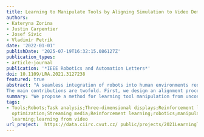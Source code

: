 ```yaml
---
title: Learning to Manipulate Tools by Aligning Simulation to Video Demonstration
authors:
- Kateryna Zorina
- Justin Carpentier
- Josef Sivic
- Vladimír Petrík
date: '2022-01-01'
publishDate: '2025-07-19T16:32:15.086127Z'
publication_types:
- article-journal
publication: '*IEEE Robotics and Automation Letters*'
doi: 10.1109/LRA.2021.3127238
featured: true
abstract: "A seamless integration of robots into human environments requires robots to learn how to use existing human tools. Current approaches for learning tool manipulation skills mostly rely on expert demonstrations provided in the target robot environment, for example, by manually guiding the robot manipulator or by teleoperation. In this work, we introduce an automated approach that replaces an expert demonstration with a Youtube video for learning a tool manipulation strategy.
The main contributions are twofold. First, we design an alignment procedure that aligns the simulated environment with the real-world scene observed in the video. This is formulated as an optimization problem that finds a spatial alignment of the tool trajectory to maximize the sparse goal reward given by the environment. Second, we describe an imitation learning approach that focuses on the trajectory of the tool rather than the motion of the human. For this we combine reinforcement learning with an optimization procedure to find a control policy and the placement of the robot based on the tool motion in the aligned environment. We demonstrate the proposed approach on spade, scythe and hammer tools in simulation, and show the effectiveness of the trained policy for the spade on a real Franka Emika Panda robot demonstration."
summary: "We propose a method for learning tool manipulation from unconstrained videos, removing the need for expert demonstrations. Our approach aligns the simulated environment with the video scene and uses tool-centric imitation learning to derive robot control policies. We validate the method on tools like a spade, scythe, and hammer, and demonstrate real-world success with a spade on a Franka Emika Panda robot."
tags:
- Tools;Robots;Task analysis;Three-dimensional displays;Reinforcement learning;Trajectory
  optimization;Streaming media;Reinforcement learning;robotics;manipulation;imitation
  learning;learning from video
url_project:  https://data.ciirc.cvut.cz/ public/projects/2021LearningToolMotion
---
```

